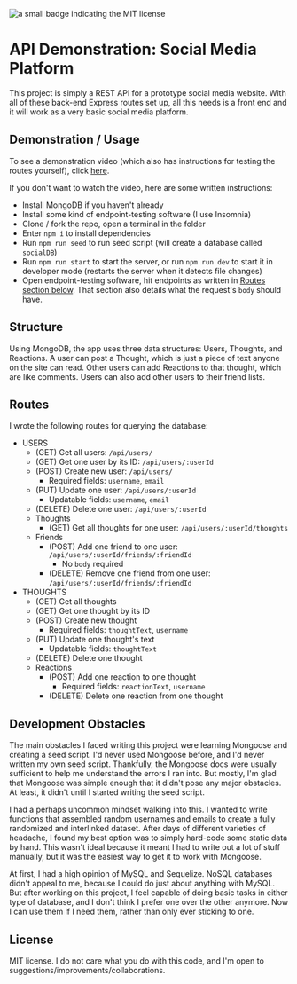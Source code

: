 ![a small badge indicating the MIT license](https://img.shields.io/badge/license-MIT-blue)

# API Demonstration: Social Media Platform

This project is simply a REST API for a prototype social media website. With all of these back-end Express routes set up, all this needs is a front end and it will work as a very basic social media platform.

## Demonstration / Usage

To see a demonstration video (which also has instructions for testing the routes yourself), click [here](https://youtu.be/mgg3qWGPBKY).

If you don't want to watch the video, here are some written instructions:

- Install MongoDB if you haven't already
- Install some kind of endpoint-testing software (I use Insomnia)
- Clone / fork the repo, open a terminal in the folder
- Enter `npm i` to install dependencies
- Run `npm run seed` to run seed script (will create a database called `socialDB`)
- Run `npm run start` to start the server, or run `npm run dev` to start it in developer mode (restarts the server when it detects file changes)
- Open endpoint-testing software, hit endpoints as written in [Routes section below](#routes). That section also details what the request's `body` should have.

## Structure

Using MongoDB, the app uses three data structures: Users, Thoughts, and Reactions. A user can post a Thought, which is just a piece of text anyone on the site can read. Other users can add Reactions to that thought, which are like comments. Users can also add other users to their friend lists.

## Routes

I wrote the following routes for querying the database:

- USERS
    - (GET) Get all users: `/api/users/`
    - (GET) Get one user by its ID: `/api/users/:userId`
    - (POST) Create new user: `/api/users/`
        - Required fields: `username`, `email`
    - (PUT) Update one user: `/api/users/:userId`
        - Updatable fields: `username`, `email`
    - (DELETE) Delete one user: `/api/users/:userId`
    - Thoughts
        - (GET) Get all thoughts for one user: `/api/users/:userId/thoughts`
    - Friends
        - (POST) Add one friend to one user: `/api/users/:userId/friends/:friendId`
            - No `body` required
        - (DELETE) Remove one friend from one user: `/api/users/:userId/friends/:friendId`
- THOUGHTS
    - (GET) Get all thoughts
    - (GET) Get one thought by its ID
    - (POST) Create new thought
        - Required fields: `thoughtText`, `username`
    - (PUT) Update one thought's text
        - Updatable fields: `thoughtText`
    - (DELETE) Delete one thought
    - Reactions
        - (POST) Add one reaction to one thought
            - Required fields: `reactionText`, `username`
        - (DELETE) Delete one reaction from one thought

## Development Obstacles

The main obstacles I faced writing this project were learning Mongoose and creating a seed script. I'd never used Mongoose before, and I'd never written my own seed script. Thankfully, the Mongoose docs were usually sufficient to help me understand the errors I ran into. But mostly, I'm glad that Mongoose was simple enough that it didn't pose any major obstacles. At least, it didn't until I started writing the seed script.

I had a perhaps uncommon mindset walking into this. I wanted to write functions that assembled random usernames and emails to create a fully randomized and interlinked dataset. After days of different varieties of headache, I found my best option was to simply hard-code some static data by hand. This wasn't ideal because it meant I had to write out a lot of stuff manually, but it was the easiest way to get it to work with Mongoose.

At first, I had a high opinion of MySQL and Sequelize. NoSQL databases didn't appeal to me, because I could do just about anything with MySQL. But after working on this project, I feel capable of doing basic tasks in either type of database, and I don't think I prefer one over the other anymore. Now I can use them if I need them, rather than only ever sticking to one.

## License

MIT license. I do not care what you do with this code, and I'm open to suggestions/improvements/collaborations.